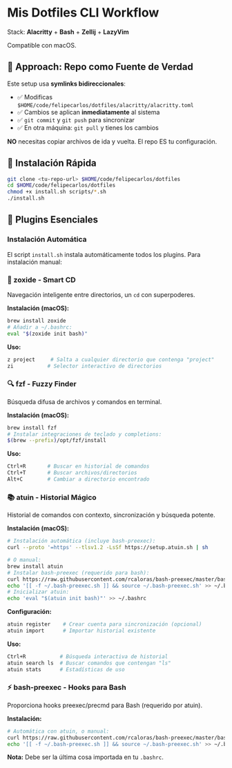 # Mis Dotfiles CLI Workflow

Stack: **Alacritty** + **Bash** + **Zellij** + **LazyVim**

Compatible con macOS.

## 🎯 **Approach: Repo como Fuente de Verdad**

Este setup usa **symlinks bidireccionales**:
- ✅ Modificas `$HOME/code/felipecarlos/dotfiles/alacritty/alacritty.toml` 
- ✅ Cambios se aplican **inmediatamente** al sistema
- ✅ `git commit` y `git push` para sincronizar
- ✅ En otra máquina: `git pull` y tienes los cambios

**NO** necesitas copiar archivos de ida y vuelta. El repo ES tu configuración.

## 🚀 Instalación Rápida

```bash
git clone <tu-repo-url> $HOME/code/felipecarlos/dotfiles
cd $HOME/code/felipecarlos/dotfiles
chmod +x install.sh scripts/*.sh
./install.sh

```

## 🔌 Plugins Esenciales

### Instalación Automática
El script `install.sh` instala automáticamente todos los plugins. Para instalación manual:

### 🚀 zoxide - Smart CD
Navegación inteligente entre directorios, un `cd` con superpoderes.

**Instalación (macOS):**
```bash
brew install zoxide
# Añadir a ~/.bashrc:
eval "$(zoxide init bash)"
```

**Uso:**
```bash
z project     # Salta a cualquier directorio que contenga "project"
zi           # Selector interactivo de directorios
```

### 🔍 fzf - Fuzzy Finder
Búsqueda difusa de archivos y comandos en terminal.

**Instalación (macOS):**
```bash
brew install fzf
# Instalar integraciones de teclado y completions:
$(brew --prefix)/opt/fzf/install
```

**Uso:**
```bash
Ctrl+R       # Buscar en historial de comandos
Ctrl+T       # Buscar archivos/directorios
Alt+C        # Cambiar a directorio encontrado
```

### 📚 atuin - Historial Mágico
Historial de comandos con contexto, sincronización y búsqueda potente.

**Instalación (macOS):**
```bash
# Instalación automática (incluye bash-preexec):
curl --proto '=https' --tlsv1.2 -LsSf https://setup.atuin.sh | sh

# O manual:
brew install atuin
# Instalar bash-preexec (requerido para bash):
curl https://raw.githubusercontent.com/rcaloras/bash-preexec/master/bash-preexec.sh -o ~/.bash-preexec.sh
echo '[[ -f ~/.bash-preexec.sh ]] && source ~/.bash-preexec.sh' >> ~/.bashrc
# Inicializar atuin:
echo 'eval "$(atuin init bash)"' >> ~/.bashrc
```

**Configuración:**
```bash
atuin register    # Crear cuenta para sincronización (opcional)
atuin import      # Importar historial existente
```

**Uso:**
```bash
Ctrl+R           # Búsqueda interactiva de historial
atuin search ls  # Buscar comandos que contengan "ls"
atuin stats      # Estadísticas de uso
```

### ⚡ bash-preexec - Hooks para Bash
Proporciona hooks preexec/precmd para Bash (requerido por atuin).

**Instalación:**
```bash
# Automática con atuin, o manual:
curl https://raw.githubusercontent.com/rcaloras/bash-preexec/master/bash-preexec.sh -o ~/.bash-preexec.sh
echo '[[ -f ~/.bash-preexec.sh ]] && source ~/.bash-preexec.sh' >> ~/.bashrc
```

**Nota:** Debe ser la última cosa importada en tu `.bashrc`.
